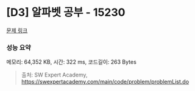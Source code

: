 # [D3] 알파벳 공부 - 15230 

[문제 링크](https://swexpertacademy.com/main/code/problem/problemDetail.do?contestProbId=AYLnMQT6vPADFATf) 

### 성능 요약

메모리: 64,352 KB, 시간: 322 ms, 코드길이: 263 Bytes



> 출처: SW Expert Academy, https://swexpertacademy.com/main/code/problem/problemList.do
